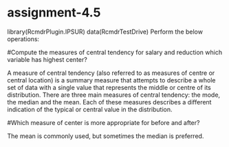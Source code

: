 # assignment-4.5
library(RcmdrPlugin.IPSUR)
data(RcmdrTestDrive)
Perform the below operations:





#Compute the measures of central tendency for salary and reduction which variable has highest center?


A measure of central tendency (also referred to as measures of centre or central location) is a summary measure that attempts to describe a whole set of data with a single value that represents the middle or centre of its distribution.
There are three main measures of central tendency: the mode, the median and the mean. Each of these measures describes a different indication of the typical or central value in the distribution.





#Which measure of center is more appropriate for before and after?

The mean is commonly used, but sometimes the median is preferred.



